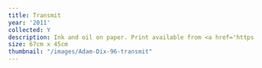 ```yaml
---
title: Transmit
year: '2011'
collected: Y
description: Ink and oil on paper. Print available from <a href='https://othercriteria.com/uk/contemporary-art/adam-dix'>Other Criteria</a>
size: 67cm x 45cm
thumbnail: "/images/Adam-Dix-96-transmit"
---
```

